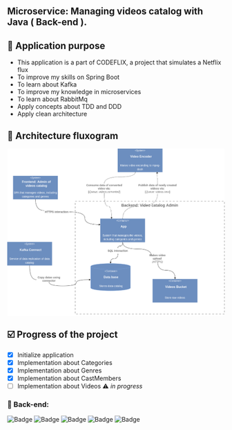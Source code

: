 ## Microservice: Managing videos catalog with Java ( Back-end ).

## :pushpin: Application purpose
- This application is a part of CODEFLIX, a project that simulates a Netflix flux
- To improve my skills on Spring Boot
- To learn about Kafka
- To improve my knowledge in microservices
- To learn about RabbitMq
- Apply concepts about TDD and DDD
- Apply clean architecture 


## :wrench: Architecture fluxogram
<div style="background: white"> 
    <img src="/public/diagram-catalog-admin.png">
</div>



## :ballot_box_with_check: Progress of the project
- [x] Initialize application
- [x] Implementation about Categories
- [x] Implementation about Genres
- [x] Implementation about CastMembers
- [ ] Implementation about Videos ⚠  *in progress*

### :robot: Back-end:
![Badge](https://img.shields.io/badge/Spring_Boot--%236DB33F?style=for-the-badge&logo=SpringBoot&color=6DB33F)
![Badge](https://img.shields.io/badge/MySQL--%236DB33F?style=for-the-badge&logo=MySQL&color=4479A1)
![Badge](https://img.shields.io/badge/Apache_Kafka--%2347A248?style=for-the-badge&logo=ApacheKafka&color=231F20)
![Badge](https://img.shields.io/badge/RabbitMQ--%2347A248?style=for-the-badge&logo=RabbitMQ&color=FF6600)
![Badge](https://img.shields.io/badge/FlyWay--%2347A248?style=for-the-badge&logo=Flyway&color=CC0200)


